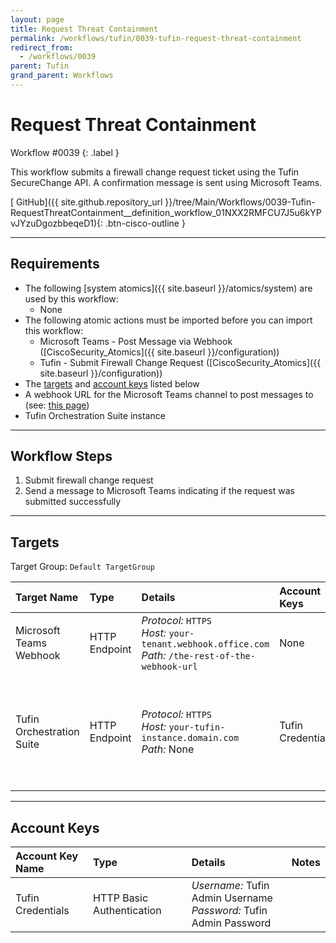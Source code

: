 ```yaml
---
layout: page
title: Request Threat Containment
permalink: /workflows/tufin/0039-tufin-request-threat-containment
redirect_from:
  - /workflows/0039
parent: Tufin
grand_parent: Workflows
---
```


# Request Threat Containment
<div markdown="1">
Workflow #0039
{: .label }
</div>

This workflow submits a firewall change request ticket using the Tufin SecureChange API. A confirmation message is sent using Microsoft Teams.

[<i class="fab fa-github"></i> GitHub]({{ site.github.repository_url }}/tree/Main/Workflows/0039-Tufin-RequestThreatContainment__definition_workflow_01NXX2RMFCU7J5u6kYPvJYzuDgozbbeqeD1){: .btn-cisco-outline }

---

## Requirements
* The following [system atomics]({{ site.baseurl }}/atomics/system) are used by this workflow:
	* None
* The following atomic actions must be imported before you can import this workflow:
	* Microsoft Teams - Post Message via Webhook ([CiscoSecurity_Atomics]({{ site.baseurl }}/configuration))
	* Tufin - Submit Firewall Change Request ([CiscoSecurity_Atomics]({{ site.baseurl }}/configuration))
* The [targets](#targets) and [account keys](#account-keys) listed below
* A webhook URL for the Microsoft Teams channel to post messages to (see: [this page](https://docs.microsoft.com/en-us/microsoftteams/platform/webhooks-and-connectors/how-to/connectors-using#setting-up-a-custom-incoming-webhook))
* Tufin Orchestration Suite instance

---

## Workflow Steps
1. Submit firewall change request 
1. Send a message to Microsoft Teams indicating if the request was submitted successfully

---

## Targets
Target Group: `Default TargetGroup`

| Target Name | Type | Details | Account Keys | Notes |
|:------------|:-----|:--------|:-------------|:------|
| Microsoft Teams Webhook | HTTP Endpoint | _Protocol:_ `HTTPS`<br />_Host:_ `your-tenant.webhook.office.com`<br />_Path:_ `/the-rest-of-the-webhook-url` | None | |
| Tufin Orchestration Suite | HTTP Endpoint | _Protocol:_ `HTTPS`<br />_Host:_ `your-tufin-instance.domain.com`<br />_Path:_ None<br />| Tufin Credentials | If using a self-signed certificate, disable certificate validation on the target |

---

## Account Keys

| Account Key Name | Type | Details | Notes |
|:-----------------|:-----|:--------|:------|
| Tufin Credentials | HTTP Basic Authentication | _Username:_ Tufin Admin Username<br />_Password:_ Tufin Admin Password | |
